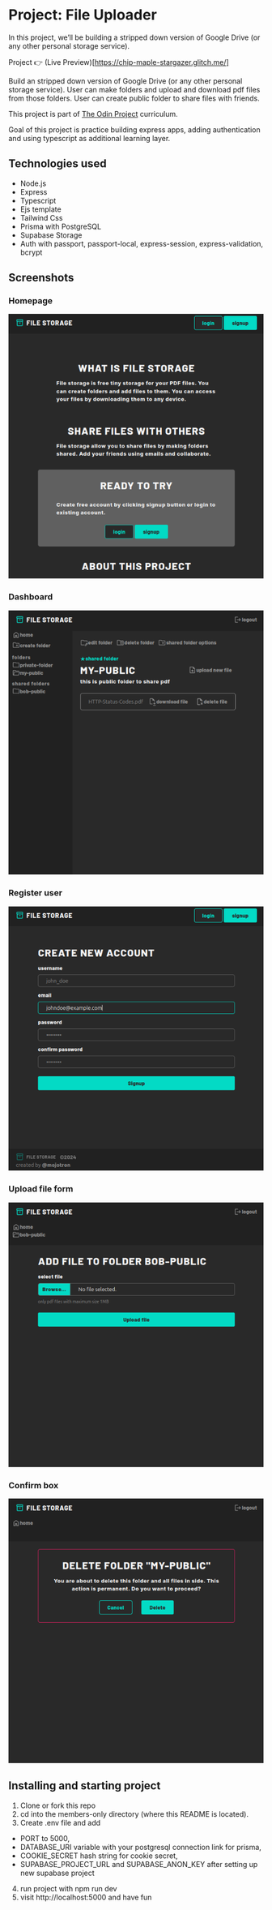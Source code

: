 # Project: File Uploader

In this project, we’ll be building a stripped down version of Google Drive (or any other personal storage service).

Project 👉 (Live Preview)[https://chip-maple-stargazer.glitch.me/]

Build an stripped down version of Google Drive (or any other personal storage service).
User can make folders and upload and download pdf files from those folders. User can create public folder to share files with friends.

This project is part of [The Odin Project](https://www.theodinproject.com/lessons/nodejs-file-uploader) curriculum.

Goal of this project is practice building express apps, adding authentication and using typescript as additional learning layer.

## Technologies used

- Node.js
- Express
- Typescript
- Ejs template
- Tailwind Css
- Prisma with PostgreSQL
- Supabase Storage
- Auth with passport, passport-local, express-session, express-validation, bcrypt

## Screenshots

### Homepage

![Home page.](/src/public/screenshots/screenshot-home.png "This is a sample image.")

### Dashboard

![Dashboard page.](/src/public/screenshots/screenshot-dashboard.png "This is a sample image.")

### Register user

![Register user page.](/src/public/screenshots/screenshot-signup.png "This is a sample image.")

### Upload file form

![Activate member code.](/src/public/screenshots/screenshot-file-upload.png "This is a sample image.")

### Confirm box

![Activate member code.](/src/public/screenshots/screenshot-confirm-box.png "This is a sample image.")

## Installing and starting project

1.  Clone or fork this repo
2.  cd into the members-only directory (where this README is located).
3.  Create .env file and add

- PORT to 5000,
- DATABASE_URI variable with your postgresql connection link for prisma,
- COOKIE_SECRET hash string for cookie secret,
- SUPABASE_PROJECT_URL and SUPABASE_ANON_KEY after setting up new supabase project

4.  run project with npm run dev
5.  visit http://localhost:5000 and have fun
